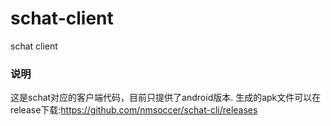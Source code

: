 # schat-client
schat client

### 说明
这是schat对应的客户端代码，目前只提供了android版本. 生成的apk文件可以在release下载:https://github.com/nmsoccer/schat-cli/releases

